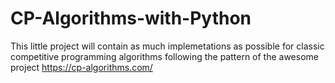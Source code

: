 # CP-Algorithms-with-Python
This little project will contain as much implemetations as possible for 
classic competitive programming algorithms following the pattern of the awesome 
project https://cp-algorithms.com/
